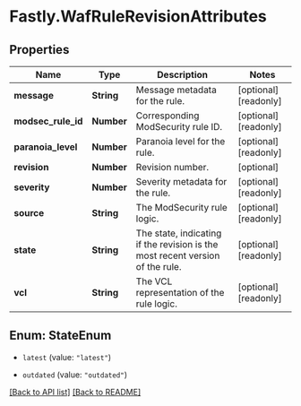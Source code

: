 # Fastly.WafRuleRevisionAttributes

## Properties

Name | Type | Description | Notes
------------ | ------------- | ------------- | -------------
**message** | **String** | Message metadata for the rule. | [optional] [readonly] 
**modsec_rule_id** | **Number** | Corresponding ModSecurity rule ID. | [optional] [readonly] 
**paranoia_level** | **Number** | Paranoia level for the rule. | [optional] [readonly] 
**revision** | **Number** | Revision number. | [optional] 
**severity** | **Number** | Severity metadata for the rule. | [optional] [readonly] 
**source** | **String** | The ModSecurity rule logic. | [optional] [readonly] 
**state** | **String** | The state, indicating if the revision is the most recent version of the rule. | [optional] [readonly] 
**vcl** | **String** | The VCL representation of the rule logic. | [optional] [readonly] 



## Enum: StateEnum


* `latest` (value: `"latest"`)

* `outdated` (value: `"outdated"`)





[[Back to API list]](../../README.md#endpoints) [[Back to README]](../../README.md)
